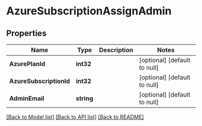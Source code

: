 # AzureSubscriptionAssignAdmin

## Properties
Name | Type | Description | Notes
------------ | ------------- | ------------- | -------------
**AzurePlanId** | **int32** |  | [optional] [default to null]
**AzureSubscriptionId** | **int32** |  | [optional] [default to null]
**AdminEmail** | **string** |  | [optional] [default to null]

[[Back to Model list]](../README.md#documentation-for-models) [[Back to API list]](../README.md#documentation-for-api-endpoints) [[Back to README]](../README.md)

